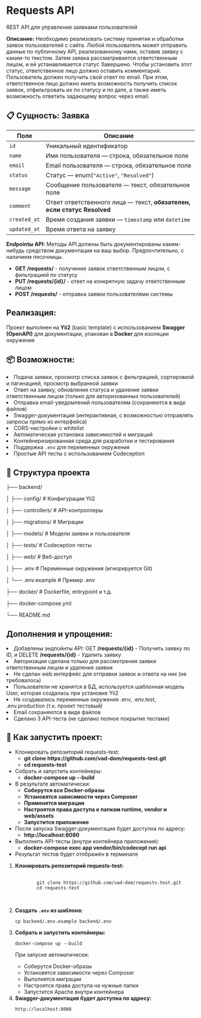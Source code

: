 <h1>Requests API</h1>
<p>REST API для управления заявками пользователей</p>

<b>Описание:</b>
Необходимо реализовать систему принятия и обработки заявок пользователей с сайта. Любой пользователь может отправить данные по публичному API, реализованному нами, оставив заявку с каким-то текстом. Затем заявка рассматривается ответственным лицом, и ей устанавливается статус Завершено. Чтобы установить этот статус, ответственное лицо должно оставить комментарий. Пользователь должен получить свой ответ по email.
При этом, ответственное лицо должно иметь возможность получить список заявок, отфильтровать их по статусу и по дате, а также иметь возможность ответить задающему вопрос через email.

<h2>📋 Сущность: Заявка</h2>

<table>
  <thead>
    <tr>
      <th>Поле</th>
      <th>Описание</th>
    </tr>
  </thead>
  <tbody>
    <tr>
      <td><code>id</code></td>
      <td>Уникальный идентификатор</td>
    </tr>
    <tr>
      <td><code>name</code></td>
      <td>Имя пользователя — строка, обязательное поле</td>
    </tr>
    <tr>
      <td><code>email</code></td>
      <td>Email пользователя — строка, обязательное поле</td>
    </tr>
    <tr>
      <td><code>status</code></td>
      <td>Статус — enum(<code>"Active"</code>, <code>"Resolved"</code>)</td>
    </tr>
    <tr>
      <td><code>message</code></td>
      <td>Сообщение пользователя — текст, обязательное поле</td>
    </tr>
    <tr>
      <td><code>comment</code></td>
      <td>Ответ ответственного лица — текст, <strong>обязателен, если статус Resolved</strong></td>
    </tr>
    <tr>
      <td><code>created_at</code></td>
      <td>Время создания заявки — <code>timestamp</code> или <code>datetime</code></td>
    </tr>
    <tr>
      <td><code>updated_at</code></td>
      <td>Время ответа на заявку</td>
    </tr>
  </tbody>
</table>

<b>Endpointы API:</b>
Методы API должны быть документированы каким-нибудь средством документации на ваш выбор. Предпочтительно, с наличием песочницы.
<ul>
  <li><b>GET /requests/</b> - получение заявок ответственным лицом, с фильтрацией по статусу</li>
  <li><b>PUT /requests/{id}/</b> - ответ на конкретную задачу ответственным лицом</li>
  <li><b>POST /requests/</b> - отправка заявки пользователями системы</li>
</ul>

<h2>Реализация:</h2>
<p>Проект выполнен на <b>Yii2</b> (basic template) с использованием <b>Swagger (OpenAPI)</b> для документации, упакован в <b>Docker</b> для изоляции окружения</p>

<h2>📦 Возможности:</h2>
  <li>Подача заявки, просмотр списка заявок с фильтрацией, сортировкой и пагинацией, просмотр выбранной заявки</li>
  <li>Ответ на заявку, обновление статуса и удаление заявки ответственным лицом (только для авторизованных пользователей)</li>
  <li>Отправка email-уведомлений пользователям (сохраняются в виде файлов)</li>
  <li>Swagger-документация (интерактивная, с возможностью отправлять запросы прямо из интерфейса)</li>
  <li>CORS-настройки с whitelist</li>
  <li>Автоматическая установка зависимостей и миграций</li>
  <li>Контейнеризированная среда для разработки и тестирования</li>
  <li>Поддержка <code>.env</code> для переменных окружения</li>
  <li>Простые API тесты с использованием Codeception</li>

<h2>📂 Структура проекта</h2>
<p>├── backend/</p>
<p>│   ├── config/       # Конфигурации Yii2</p>
<p>│   ├── controllers/  # API-контроллеры</p>
<p>│   ├── migrations/   # Миграции</p>
<p>│   ├── models/       # Модели заявки и пользователя</p>
<p>│   ├── tests/        # Codeception тесты</p>
<p>│   ├── web/          # Веб-доступ</p>
<p>│   ├── .env          # Переменные окружения (игнорируется Git)</p>
<p>│   └── .env.example  # Пример .env</p>
<p>├── docker/           # Dockerfile, entrypoint и т.д.</p>
<p>├── docker-compose.yml</p>
<p>└── README.md</p>

  
<h2>Дополнения и упрощения:</h2>
  <li>Добавлены эндпойнты API: GET <b>/requests/{id}</b> - Получить заявку по ID, и DELETE <b>/requests/{id}</b> - Удалить заявку</li>
  <li>Авторизация сделана только для рассмотрения заявки ответственным лицом и удаления заявки</li>
  <li>Не сделан web интерфейс для отправки заявок и ответа на них (не требовалось)</li>
  <li>Пользователи не хранятся в БД, используется шаблонная модель User, которая создалась при установке Yii2</li>
  <li>Не создавались переменные окружения .env, .env.test, .env.production (т.к. проект тестовый)</li>
  <li>Email сохраняются в виде файлов</li>
  <li>Сделано 3 API-теста (не сделано полное покрытие тестами)</li>

<h2>🚀 Как запустить проект:</h2>
<ul>
  <li>
    Клонировать репозиторий requests-test: 
    <ul>
      <li><b>git clone https://github.com/vad-dom/requests-test.git</b></li>
      <li><b>cd requests-test</b></li>
    </ul>
  </li>
  <li>
    Собрать и запустить контейнеры: 
    <ul>
      <li><b>docker-compose up --build</b></li>
    </ul>
  </li>
  <li>
    В результате автоматически: 
    <ul>
      <li><b>Соберутся все Docker-образы</b></li>
      <li><b>Установятся зависимости через Composer</b></li>
      <li><b>Применятся миграции</b></li>
      <li><b>Настроятся права доступа к папкам runtime, vendor и web/assets</b></li>
      <li><b>Запустится приложение</b></li>
    </ul>
  </li>
  <li>
    После запуска Swagger-документация будет доступна по адресу: 
    <ul>
      <li><b>http://localhost:8080</b></li>
    </ul>
  </li>
  <li>
    Выполнить API-тесты (внутри контейнера приложения):
    <ul>
      <li><b>docker-compose exec app vendor/bin/codecept run api</b></li>
    </ul>
  </li>
  <li>Результат тестов будет отображён в терминале</li>
</ul>

<ol>
  <li>
    <strong>Клонировать репозиторий requests-test:</strong>
    <pre>
      <code>
        git clone https://github.com/vad-dom/requests-test.git 
        cd requests-test
      </code>
    </pre>
  </li> 
  <li> 
    <strong>Создать <code>.env</code> из шаблона:</strong> 
    <pre><code>cp backend/.env.example backend/.env</code></pre> 
  </li> 
  <li> 
    <strong>Собрать и запустить контейнеры:</strong> 
    <pre><code>docker-compose up --build</code></pre> 
    <p>При запуске автоматически:</p> 
    <ul> 
      <li>Соберутся Docker-образы</li> 
      <li>Установятся зависимости через Composer</li> 
      <li>Выполнятся миграции</li> 
      <li>Настроятся права доступа на нужные папки</li> 
      <li>Запустится Apache внутри контейнера</li> 
    </ul> 
  </li> 
  <li> 
    <strong>Swagger-документация будет доступна по адресу:</strong> 
    <pre><code>http://localhost:8080</code></pre> 
  </li> 
</ol>
